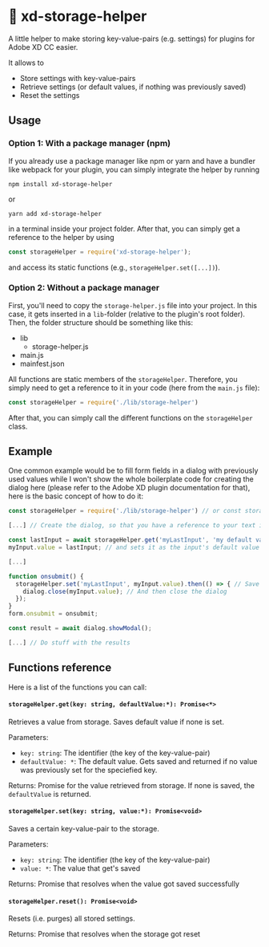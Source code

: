 # :file_folder: xd-storage-helper
A little helper to make storing key-value-pairs (e.g. settings) for plugins for Adobe XD CC easier.

It allows to
- Store settings with key-value-pairs
- Retrieve settings (or default values, if nothing was previously saved)
- Reset the settings

## Usage

### Option 1: With a package manager (npm)
If you already use a package manager like npm or yarn and have a bundler like webpack for your plugin, you can simply integrate the helper by running
```
npm install xd-storage-helper
```

or

```
yarn add xd-storage-helper
```

in a terminal inside your project folder. After that, you can simply get a reference to the helper by using

```javascript
const storageHelper = require('xd-storage-helper');
```

and access its static functions (e.g., `storageHelper.set([...])`).

### Option 2: Without a package manager
First, you'll need to copy the `storage-helper.js` file into your project. In this case, it gets inserted in a `lib`-folder (relative to the plugin's root folder). Then, the folder structure should be something like this:

* lib
  * storage-helper.js
* main.js
* mainfest.json

All functions are static members of the `storageHelper`. Therefore, you simply need to get a reference to it in your code (here from the `main.js` file):
```javascript
const storageHelper = require('./lib/storage-helper')
```

After that, you can simply call the different functions on the `storageHelper` class.

## Example
One common example would be to fill form fields in a dialog with previously used values while I won't show the whole boilerplate code for creating the dialog here (please refer to the Adobe XD plugin documentation for that), here is the basic concept of how to do it:

```javascript
const storageHelper = require('./lib/storage-helper') // or const storageHelper = require('xd-storage-helper') if you chose option 1

[...] // Create the dialog, so that you have a reference to your text input with the name myInput

const lastInput = await storageHelper.get('myLastInput', 'my default value'); // Retrieves last input or default 'my default value', if nothing is saved
myInput.value = lastInput; // and sets it as the input's default value

[...]

function onsubmit() {
  storageHelper.set('myLastInput', myInput.value).then(() => { // Save value when form gets submitted
    dialog.close(myInput.value); // And then close the dialog
  }); 
}
form.onsubmit = onsubmit;

const result = await dialog.showModal();

[...] // Do stuff with the results
```

## Functions reference
Here is a list of the functions you can call:

#### `storageHelper.get(key: string, defaultValue:*): Promise<*>`
Retrieves a value from storage. Saves default value if none is set.

Parameters:
* `key: string`: The identifier (the key of the key-value-pair)
* `defaultValue: *`: The default value. Gets saved and returned if no value was previously set for the speciefied key.

Returns:
Promise for the value retrieved from storage. If none is saved, the `defaultValue` is returned.


#### `storageHelper.set(key: string, value:*): Promise<void>`
Saves a certain key-value-pair to the storage.

Parameters:
* `key: string`: The identifier (the key of the key-value-pair)
* `value: *`: The value that get's saved

Returns:
Promise that resolves when the value got saved successfully

#### `storageHelper.reset(): Promise<void>`
Resets (i.e. purges) all stored settings.

Returns:
Promise that resolves when the storage got reset
